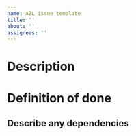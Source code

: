 ```yaml
---
name: AZL issue template
title: ''
about: ''
assignees: ''
---
```



# Description


# Definition of done



## Describe any dependencies
